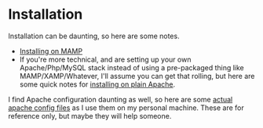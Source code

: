 # Installation

Installation can be daunting, so here are some notes.

* [Installing on MAMP](./install_mamp.md)
* If you're more technical, and are setting up your own Apache/Php/MySQL stack instead of using a pre-packaged thing like MAMP/XAMP/Whatever, I'll assume you can get that rolling, but here are some quick notes for [installing on plain Apache](./install_apache.md).

I find Apache configuration daunting as well, so here are some [actual apache config files](./sample_apache_config_files/README.md) as I use them on my personal machine.  These are for reference only, but maybe they will help someone.